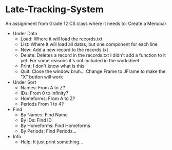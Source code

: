 # Late-Tracking-System
An assignment from Grade 12 CS class where it needs to:
Create a Menubar
  - Under Data
    - Load:
      Where it will load the records.txt
    - List:
      Where it will load all datas, but one component for each line
    - New:
      Add a new record to the records.txt
    - Delete:
      Deletes a record in the records.txt
      I didn't add a function to it yet. For some reasons it's not included in the worksheet
    - Print:
      I don't know what is this
    - Quit:
      Close the window bruh... Change Frame to JFrame to make the "X" button will work
  - Under Sort
    - Names:
      From A to Z?
    - IDs:
      From 0 to infinity?
    - Homeforms:
      From A to Z?
    - Periods
      From 1 to 4?
  - Find
    - By Names:
      Find Name
    - By IDs:
      Find ID
    - By Homeforms:
      Find Homeforms
    - By Periods:
      Find Periods...
  - Info
    - Help:
      It just print something...
